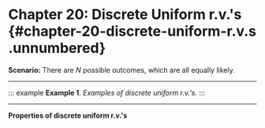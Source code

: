 # Chapter 20: Discrete Uniform r.v.'s {#chapter-20-discrete-uniform-r.v.s .unnumbered}

**Scenario:** There are $N$ possible outcomes, which are all equally
likely.

------------------------------------------------------------------------

::: example
**Example 1**. *Examples of discrete uniform r.v.'s.*
:::

------------------------------------------------------------------------

**Properties of discrete uniform r.v.'s**

